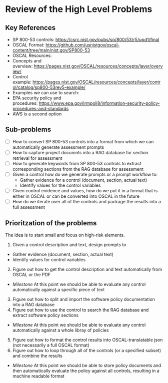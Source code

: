 # Review of the High Level Problems
## Key References
-   SP 800-53 controls: <https://csrc.nist.gov/pubs/sp/800/53/r5/upd1/final>
  -   OSCAL Format: <https://github.com/usnistgov/oscal-content/tree/main/nist.gov/SP800-53>
-   OSCAL Resources:
  -   Concepts and overview: <https://pages.nist.gov/OSCAL/resources/concepts/layer/overview/>
  -   Control example: <https://pages.nist.gov/OSCAL/resources/concepts/layer/control/catalog/sp800-53rev5-example/>
-   Examples we can use to search:
  -   EPA security policy and procedures: <https://www.epa.gov/irmpoli8/information-security-policy-procedures-and-standards>
  -   AWS is a second option

## Sub-problems
- [ ] How to convert SP 800-53 controls into a format from which we can automatically generate assessment prompts
- [ ] How to capture project documnts into a RAG database for section retrieval for assessment
- [ ] How to generate keywords from SP 800-53 controls to extract corresponding sections from the RAG database for assessment
- [ ] Given a control how do we generate prompts or a prompt workflow to:
  - Gather evidence for a control (document, section, actual text)
  - Identify values for the control variables 
- [ ] Given control evidence and values, how do we put it in a format that is either in OSCAL or can be converted into OSCAL in the future
- [ ] How do we iterate over all of the controls and package the results into a full assessment

## Prioritzation of the problems
The idea is to start small and focus on high-risk elements.

1. Given a control description and text, design prompts to
  - Gather evidence (document, section, actual text)
  - Identify values for control variables
2. Figure out how to get the control description and text automatically from OSCAL or the PDF
  - *Milestone* At this point we should be able to evaluate any control automatically against a specific piece of text
3. Figure out how to split and import the software policy documentation into a RAG database
4. Figure out how to use the control to search the RAG database and extract software policy sections
  - *Milestone* At this point we should be able to evaluate any control automatically against a whole libray of policies
5. Figure out how to format the control results into OSCAL-translatable json (not necessarily a full OSCAL format)
6. Figure out how to loop through all of the controls (or a specified subset) and combine the results
  - *Milestone* At this point we should be able to store policy documents and then automatically evaluate the policy against all controls, resulting in a machine readable format